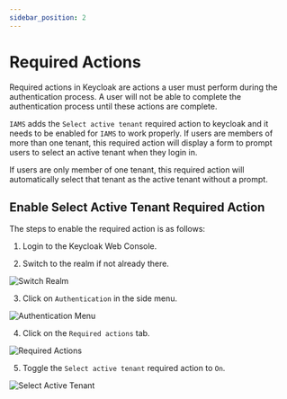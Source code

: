 ```yaml
---
sidebar_position: 2
---
```


# Required Actions

Required actions in Keycloak are actions a user must perform during the authentication process. A user will not be able
to complete the authentication process until these actions are complete.

`IAMS` adds the `Select active tenant` required action to keycloak and it needs to be enabled for `IAMS` to work
properly. If users are members of more than one tenant, this required action will display a form to prompt users to
select an active tenant when they login in.

If users are only member of one tenant, this required action will automatically select that tenant as the active tenant
without a prompt.

## Enable Select Active Tenant Required Action

The steps to enable the required action is as follows:

1. Login to the Keycloak Web Console.

2. Switch to the realm if not already there.

![Switch Realm](/img/modules/iams/configuration/manual-keycloak-setup/required-actions/switch-realm.png)

3. Click on `Authentication` in the side menu.

![Authentication Menu](/img/modules/iams/configuration/manual-keycloak-setup/required-actions/authentication.png)

4. Click on the `Required actions` tab.

![Required Actions](/img/modules/iams/configuration/manual-keycloak-setup/required-actions/required-actions.png)

5. Toggle the `Select active tenant` required action to `On`.

![Select Active Tenant](/img/modules/iams/configuration/manual-keycloak-setup/required-actions/select-active-tenant.png)
